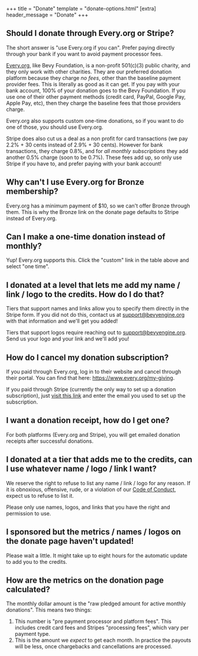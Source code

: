 +++
title = "Donate"
template = "donate-options.html"
[extra]
header_message = "Donate"
+++

## Should I donate through Every.org or Stripe?

The short answer is "use Every.org if you can". Prefer paying directly through your bank if you want to avoid payment processor fees.

[Every.org](https://every.org/bevy-foundation), like Bevy Foundation, is a non-profit 501(c)(3) public charity, and they only work with other charities.
They are our preferred donation platform because they charge _no fees_, other than the baseline payment provider fees. This is literally as good as it can get.
If you pay with your bank account, 100% of your donation goes to the Bevy Foundation. If you use one of their other payment methods (credit card, PayPal, Google Pay, Apple Pay, etc),
then they charge the baseline fees that those providers charge.

Every.org also supports custom one-time donations, so if you want to do one of those, you should use Every.org.

Stripe does also cut us a deal as a non profit for card transactions (we pay 2.2% + 30 cents instead of 2.9% + 30 cents). However for bank transactions, they charge 0.8%,
and for _all monthly subscriptions_ they add another 0.5% charge (soon to be 0.7%). These fees add up, so only use Stripe if you have to, and prefer paying with your bank account!

## Why can't I use Every.org for Bronze membership?

Every.org has a minimum payment of $10, so we can't offer Bronze through them. This is why the Bronze link on the donate page defaults to Stripe instead of Every.org.

## Can I make a one-time donation instead of monthly?

Yup! Every.org supports this. Click the "custom" link in the table above and select "one time".

## I donated at a level that lets me add my name / link / logo to the credits. How do I do that?

Tiers that support names and links allow you to specify them directly in the Stripe form. If you did not do this, contact us at <support@bevyengine.org> with that information and we'll get you added!

Tiers that support logos require reaching out to <support@bevyengine.org>. Send us your logo and your link and we'll add you!

## How do I cancel my donation subscription?

If you paid through Every.org, log in to their website and cancel through their portal. You can find that here: <https://www.every.org/my-giving>.

If you paid through Stripe (currently the only way to set up a donation subscription), just [visit this link](https://billing.stripe.com/p/login/7sI3ee5OXbI7dgIaEE) and enter the email you used to set up the subscription.

## I want a donation receipt, how do I get one?

For both platforms (Every.org and Stripe), you will get emailed donation receipts after successful donations.

## I donated at a tier that adds me to the credits, can I use whatever name / logo / link I want?

We reserve the right to refuse to list any name / link / logo for any reason. If it is obnoxious, offensive, rude, or a violation of our [Code of Conduct](https://github.com/bevyengine/bevy/blob/main/CODE_OF_CONDUCT.md), expect us to refuse to list it.

Please only use names, logos, and links that you have the right and permission to use.

## I sponsored but the metrics / names / logos on the donate page haven't updated!

Please wait a little. It might take up to eight hours for the automatic update to add you to the credits.

## How are the metrics on the donation page calculated?

The monthly dollar amount is the "raw pledged amount for active monthly donations". This means two things:

1. This number is "pre payment processor and platform fees". This includes credit card fees and Stripes "processing fees", which vary per payment type.
2. This is the amount we _expect_ to get each month. In practice the payouts will be less, once chargebacks and cancellations are processed.
